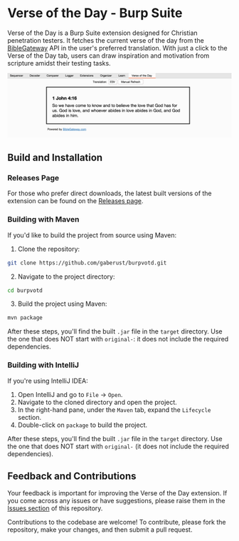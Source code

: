 # Verse of the Day - Burp Suite

Verse of the Day is a Burp Suite extension designed for Christian
penetration testers. It fetches the current verse of the day from the
[BibleGateway](https://biblegateway.com) API in the user's preferred
translation. With just a click to the Verse of the Day tab, users can
draw inspiration and motivation from scripture amidst their testing tasks.

![Verse of the Day Screenshot](screenshot.png)

## Build and Installation

### Releases Page

For those who prefer direct downloads, the latest built versions of the 
extension can be found on the
[Releases page](https://github.com/gaberust/burpvotd/releases).

### Building with Maven

If you'd like to build the project from source using Maven:

1. Clone the repository:
```bash
git clone https://github.com/gaberust/burpvotd.git
```

2. Navigate to the project directory:
```bash
cd burpvotd
```

3. Build the project using Maven:
```bash
mvn package
```

After these steps, you'll find the built `.jar` file in the `target` directory.
Use the one that does NOT start with `original-`: it does not include the required dependencies.

### Building with IntelliJ

If you're using IntelliJ IDEA:

1. Open IntelliJ and go to `File` -> `Open`.
2. Navigate to the cloned directory and open the project.
3. In the right-hand pane, under the `Maven` tab, expand the `Lifecycle` section.
4. Double-click on `package` to build the project.

After these steps, you'll find the built `.jar` file in the `target` 
directory. Use the one that does NOT start with `original-` (it does not 
include the required dependencies).

## Feedback and Contributions

Your feedback is important for improving the Verse of the Day extension. If you come across any issues or have suggestions, please raise them in the [Issues section](https://github.com/your-username/verse-of-the-day-burpsuite-extension/issues) of this repository.

Contributions to the codebase are welcome! To contribute, please fork the repository, make your changes, and then submit a pull request.
